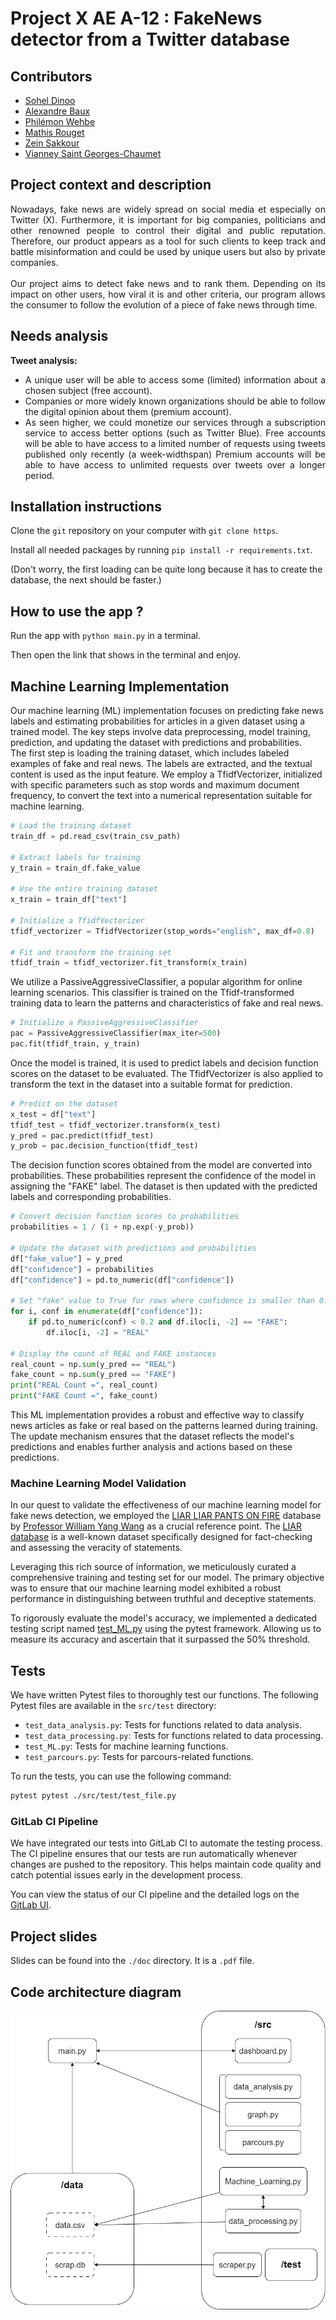 # Project X AE A-12 : FakeNews detector from a Twitter database



## Contributors

- [Sohel Dinoo](https://gitlab-cw4.centralesupelec.fr/sohel.dinnoo)
- [Alexandre Baux](https://gitlab-cw4.centralesupelec.fr/alexandre.baux)
- [Philémon Wehbe](https://gitlab-cw4.centralesupelec.fr/philemon.wehbe)
- [Mathis Rouget](https://gitlab-cw4.centralesupelec.fr/mathis.rouget)
- [Zein Sakkour](https://gitlab-cw4.centralesupelec.fr/zein.sakkour)
- [Vianney Saint Georges-Chaumet](https://gitlab-cw4.centralesupelec.fr/vianney.saintgeorges-chaumet)

## Project context and description

<p style='text-align : justify'> 
    Nowadays, fake news are widely spread on social media et especially on Twitter (X). Furthermore, it is important for big companies, politicians and other renowned people to control their digital and public reputation. Therefore, our product appears as a tool for such clients to keep track and battle misinformation and could be used by unique users but also by private companies. 
    <br>
    <br>
    Our project aims to detect fake news and to rank them. Depending on its impact on other users, how viral it is and other criteria, our program allows the consumer to follow the evolution of a piece of fake news through time. 
</p>

## Needs analysis

**Tweet analysis:** 

<ul style='text-align : justify'> 
    <li> A unique user will be able to access some (limited) information about a chosen subject (free account). </li>
    <li>Companies or more widely known organizations should be able to follow the digital opinion about them (premium account).</li>
    <li> As seen higher, we could monetize our services through a subscription service to access better options (such as Twitter Blue). Free accounts will be able to have access to a limited number of requests using tweets published only recently (a week-widthspan) Premium accounts will be able to have access to unlimited requests over tweets over a longer period. </li>
</ul>

## Installation instructions
Clone the `git` repository on your computer with `git clone https`.

Install all needed packages by running `pip install -r requirements.txt`.

(Don't worry, the first loading can be quite long because it has to create the database, the next should be faster.)

## How to use the app ?
Run the app with `python main.py` in a terminal.

Then open the link that shows in the terminal and enjoy.

## Machine Learning Implementation
Our machine learning (ML) implementation focuses on predicting fake news labels and estimating probabilities for articles in a given dataset using a trained model. The key steps involve data preprocessing, model training, prediction, and updating the dataset with predictions and probabilities. <br>
The first step is loading the training dataset, which includes labeled examples of fake and real news. The labels are extracted, and the textual content is used as the input feature. We employ a TfidfVectorizer, initialized with specific parameters such as stop words and maximum document frequency, to convert the text into a numerical representation suitable for machine learning.<br>
```python
# Load the training dataset
train_df = pd.read_csv(train_csv_path)

# Extract labels for training
y_train = train_df.fake_value

# Use the entire training dataset
x_train = train_df["text"]

# Initialize a TfidfVectorizer
tfidf_vectorizer = TfidfVectorizer(stop_words="english", max_df=0.8)

# Fit and transform the training set
tfidf_train = tfidf_vectorizer.fit_transform(x_train)
```
We utilize a PassiveAggressiveClassifier, a popular algorithm for online learning scenarios. This classifier is trained on the Tfidf-transformed training data to learn the patterns and characteristics of fake and real news.<br>
```python
# Initialize a PassiveAggressiveClassifier
pac = PassiveAggressiveClassifier(max_iter=500)
pac.fit(tfidf_train, y_train)
```

Once the model is trained, it is used to predict labels and decision function scores on the dataset to be evaluated. The TfidfVectorizer is also applied to transform the text in the dataset into a suitable format for prediction.<br>
```python
# Predict on the dataset
x_test = df["text"]
tfidf_test = tfidf_vectorizer.transform(x_test)
y_pred = pac.predict(tfidf_test)
y_prob = pac.decision_function(tfidf_test)
```
The decision function scores obtained from the model are converted into probabilities. These probabilities represent the confidence of the model in assigning the "FAKE" label. The dataset is then updated with the predicted labels and corresponding probabilities.<br>
```python
# Convert decision function scores to probabilities
probabilities = 1 / (1 + np.exp(-y_prob))

# Update the dataset with predictions and probabilities
df["fake_value"] = y_pred
df["confidence"] = probabilities
df["confidence"] = pd.to_numeric(df["confidence"])

# Set "fake" value to True for rows where confidence is smaller than 0.2
for i, conf in enumerate(df["confidence"]):
    if pd.to_numeric(conf) < 0.2 and df.iloc[i, -2] == "FAKE":
        df.iloc[i, -2] = "REAL"

# Display the count of REAL and FAKE instances
real_count = np.sum(y_pred == "REAL")
fake_count = np.sum(y_pred == "FAKE")
print("REAL Count =", real_count)
print("FAKE Count =", fake_count)
```
This ML implementation provides a robust and effective way to classify news articles as fake or real based on the patterns learned during training. The update mechanism ensures that the dataset reflects the model's predictions and enables further analysis and actions based on these predictions.

### Machine Learning Model Validation

In our quest to validate the effectiveness of our machine learning model for fake news detection, we employed the [LIAR LIAR PANTS ON FIRE](https://arxiv.org/abs/1705.00648) database by [Professor William Yang Wang](https://scholar.google.com/citations?user=gf8Ms_8AAAAJ&hl=en) as a crucial reference point. The [LIAR database](https://www.cs.ucsb.edu/~william/data/liar_dataset.zip) is a well-known dataset specifically designed for fact-checking and assessing the veracity of statements. 

Leveraging this rich source of information, we meticulously curated a comprehensive training and testing set for our model. The primary objective was to ensure that our machine learning model exhibited a robust performance in distinguishing between truthful and deceptive statements. 

To rigorously evaluate the model's accuracy, we implemented a dedicated testing script named [test_ML.py](https://gitlab-cw4.centralesupelec.fr/sohel.dinnoo/projet-groupe-1#tests) using the pytest framework. Allowing us to measure its accuracy and ascertain that it surpassed the 50% threshold.


## Tests

We have written Pytest files to thoroughly test our functions. The following Pytest files are available in the `src/test` directory:

- `test_data_analysis.py`: Tests for functions related to data analysis.
- `test_data_processing.py`: Tests for functions related to data processing.
- `test_ML.py`: Tests for machine learning functions.
- `test_parcours.py`: Tests for parcours-related functions.

To run the tests, you can use the following command:

```bash
pytest pytest ./src/test/test_file.py
```
### GitLab CI Pipeline
We have integrated our tests into GitLab CI to automate the testing process. The CI pipeline ensures that our tests are run automatically whenever changes are pushed to the repository. This helps maintain code quality and catch potential issues early in the development process.

You can view the status of our CI pipeline and the detailed logs on the [GitLab UI](https://gitlab-cw4.centralesupelec.fr/sohel.dinnoo/projet-groupe-1/-/pipelines/).

## Project slides

Slides can be found into the `./doc` directory. It is a `.pdf` file.

## Code architecture diagram
![Code architecture diagram](./doc/code_architecture.png)


